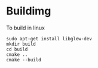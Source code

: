 # Buildimg

To build in linux


```
sudo apt-get install libglew-dev
mkdir build
cd build
cmake ..
cmake --build
```
